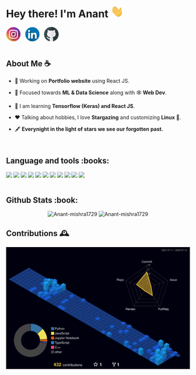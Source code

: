 <h1>Hey there! I'm Anant <img src = "static/wave.gif" alt = "" width = "35"/></h1>

<div align ="left">
<a  href="https://instagram.com/anantmishra58" target="blank"><img align="center" src="static/instagram.png" alt="anantmishra58" height="40" width="40" /></a>&nbsp;&nbsp;
<a href="https://www.linkedin.com/in/anant-mishra-886912212" target="blank"><img align="center" src="static/linkedin.png" alt="amishra1729" height="40" width="40" /></a>&nbsp;&nbsp;
<a href="https://github.com/Anant-mishra1729" target="blank"><img align="center" src="static/github.png" alt="amishra1729" height="40" width="40" /></a>
</div>
<br/>
<h2> About Me ☕</h2>


- 👷 Working on **Portfolio website** using React JS. 

- 🌱 Focused towards **ML & Data Science** along with 🕸️ **Web Dev**.

- 📖 I am learning **Tensorflow (Keras) and React JS**.

- ❤️ Talking about hobbies, I love **Stargazing** and customizing **Linux** :penguin:.

- 🖋️ **Everynight in the light of stars we see our forgotten past.**


<br/>
<h2>Language and tools :books: </h2>
<div align = "left">
<img src = "https://img.shields.io/badge/Keras-20232A?style=for-the-badge&logo=keras&logoColor=red" height = "30" />
<img src = "https://img.shields.io/badge/TensorFlow-FF6F00?style=for-the-badge&logo=tensorflow&logoColor=white" height = "30" />
<img src = "https://img.shields.io/badge/scikit_learn-00599C?style=for-the-badge&logo=scikit-learn&logoColor=FF6F00" height = "30" />
<img src = "https://img.shields.io/badge/React-20232A?style=for-the-badge&logo=react&logoColor=61DAFB" height = "30" />
<img src = "https://img.shields.io/badge/MongoDB-4EA94B?style=for-the-badge&logo=mongodb&logoColor=white" height = "30" />
<img src = "https://img.shields.io/badge/C%2B%2B-00599C?style=for-the-badge&logo=c%2B%2B&logoColor=white" height = "30" />
<img src = "https://img.shields.io/badge/Python-14354C?style=for-the-badge&logo=python&logoColor=white" height = "30" />
<img src = "https://img.shields.io/badge/JavaScript-323330?style=for-the-badge&logo=javascript&logoColor=F7DF1E" height = "30" />
<img src = "https://img.shields.io/badge/HTML-4EA94B?style=for-the-badge&logo=html5&logoColor=white" height = "30" />
<img src = "https://img.shields.io/badge/CSS-00599C?&style=for-the-badge&logo=css3&logoColor=white" height = "30" />
<img src = "https://img.shields.io/badge/Pop_OS-informational?style=for-the-badge&logo=linux&logoColor=black&color=skyblue" height = "30" />

</div>

<br/>
<h2> Github Stats :book:</h2>
<p align = "center">
<img src="https://github-readme-stats.vercel.app/api?username=Anant-mishra1729&show_icons=true&theme=tokyonight&hide_border=true" alt="Anant-mishra1729" width = "49%"/>
<img src="https://github-readme-streak-stats.herokuapp.com?user=Anant-mishra1729&theme=tokyonight&hide_border=true&date_format=M%20j%5B%2C%20Y%5D" alt="Anant-mishra1729" width = "49%"/>
</p>

<h2> Contributions 🕰️</h2>

![contributions](profile-3d-contrib/profile-night-view.svg)


<!--
<img src = "https://activity-graph.herokuapp.com/graph?username=Anant-mishra1729&bg_color=1a1b27&color=628fdb&line=60b4a6&point=ffffff&custom_title=Contribution%20Timeline&hide_border=true&radius=16&area=true&area_color=60b4a6" alt = "Contribution graph"/>
-->

<!--  Credits -->
<!--  Icons -->
<!--  <a href="https://www.flaticon.com/free-icons/instagram" title="instagram icons">Instagram icons created by Freepik - Flaticon</a> -->
<!--  <a href="https://www.flaticon.com/free-icons/github" title="instagram icons">Instagram icons created by Freepik - Flaticon</a> -->
<!--  <a href="https://www.flaticon.com/free-icons/linkedln" title="instagram icons">Instagram icons created by Freepik - Flaticon</a> -->
